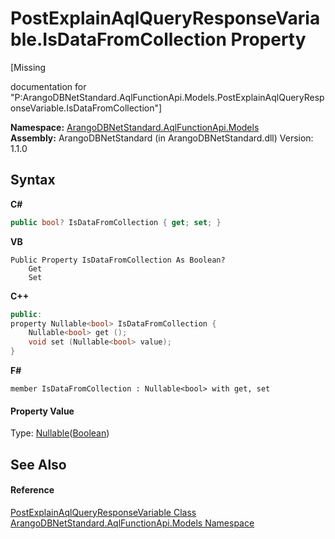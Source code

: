 # PostExplainAqlQueryResponseVariable.IsDataFromCollection Property 
 

\[Missing <summary> documentation for "P:ArangoDBNetStandard.AqlFunctionApi.Models.PostExplainAqlQueryResponseVariable.IsDataFromCollection"\]

**Namespace:**&nbsp;<a href="e03acbe1-782e-533e-7ffe-cd51613ed54f">ArangoDBNetStandard.AqlFunctionApi.Models</a><br />**Assembly:**&nbsp;ArangoDBNetStandard (in ArangoDBNetStandard.dll) Version: 1.1.0

## Syntax

**C#**<br />
``` C#
public bool? IsDataFromCollection { get; set; }
```

**VB**<br />
``` VB
Public Property IsDataFromCollection As Boolean?
	Get
	Set
```

**C++**<br />
``` C++
public:
property Nullable<bool> IsDataFromCollection {
	Nullable<bool> get ();
	void set (Nullable<bool> value);
}
```

**F#**<br />
``` F#
member IsDataFromCollection : Nullable<bool> with get, set

```


#### Property Value
Type: <a href="https://docs.microsoft.com/dotnet/api/system.nullable-1" target="_blank" rel="noopener noreferrer">Nullable</a>(<a href="https://docs.microsoft.com/dotnet/api/system.boolean" target="_blank" rel="noopener noreferrer">Boolean</a>)

## See Also


#### Reference
<a href="11b6f248-14a2-fcf7-b807-3477d33a9ee9">PostExplainAqlQueryResponseVariable Class</a><br /><a href="e03acbe1-782e-533e-7ffe-cd51613ed54f">ArangoDBNetStandard.AqlFunctionApi.Models Namespace</a><br />